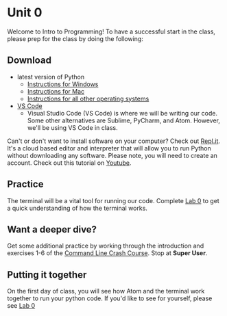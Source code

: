 # <a id="unit-0"></a>Unit 0
Welcome to Intro to Programming! To have a successful start in the class, please prep for the class by doing the following:

## Download
- latest version of Python
  - [Instructions for Windows](https://github.com/PdxCodeGuild/IntroToProgramming/tree/master/documentation/python_windows.md)
  - [Instructions for Mac](https://github.com/PdxCodeGuild/IntroToProgramming/tree/master/documentation/python_mac.md)
  - [Instructions for all other operating systems](https://realpython.com/installing-python/)
- [VS Code](https://code.visualstudio.com/download)
  - Visual Studio Code (VS Code) is where we will be writing our code. Some other alternatives are Sublime, PyCharm, and Atom. However, we'll be using VS Code in class.

Can't or don't want to install software on your computer? Check out [Repl.it](repl.it). It's a cloud based editor and interpreter that will allow you to run Python without downloading any software. Please note, you will need to create an account. Check out this tutorial on [Youtube](https://www.youtube.com/watch?v=GSAf97ROes4).


## Practice
The terminal will be a vital tool for running our code. Complete [Lab 0](https://github.com/PdxCodeGuild/IntroToProgramming/blob/master/labs/lab00-newfolder.md) to get a quick understanding of how the terminal works.

## Want a deeper dive?

Get some additional practice by working through the introduction and exercises 1-6 of the [Command Line Crash Course](https://www.vikingcodeschool.com/web-development-basics/a-command-line-crash-course). Stop at **Super User**.

## Putting it together

On the first day of class, you will see how Atom and the terminal work together to run your python code. If you'd like to see for yourself, please see [Lab 0](https://github.com/PdxCodeGuild/IntroToProgramming/blob/master/labs/lab00-interpreter.md)
